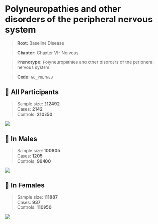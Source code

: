 # Polyneuropathies and other disorders of the peripheral nervous system

> **Root:** Baseline Disease  

> **Chapter:** Chapter VI- Nervous  

> **Phenotype:** Polyneuropathies and other disorders of the peripheral nervous system  

> **Code:** `G6_POLYNEU`

## 🧪 All Participants  
> Sample size: **212492**  
> Cases: **2142**  
> Controls: **210350**
<img src="/Disease/Figures/ALL/Incidence/G6_POLYNEU.png"/>
<CsvTable src="/Disease/Data/ALL/Incidence/COX_G6_POLYNEU.csv" label="🔍 View full results" />

## 👨 In Males  
> Sample size: **100605**  
> Cases: **1205**  
> Controls: **99400**
<img src="/Disease/Figures/Male/Incidence/G6_POLYNEU.png"/>
<CsvTable src="/Disease/Data/Male/Incidence/COX_G6_POLYNEU.csv" label="🔍 View full results" />

## 👩 In Females  
> Sample size: **111887**  
> Cases: **937**  
> Controls: **110950**
<img src="/Disease/Figures/Female/Incidence/G6_POLYNEU.png"/>
<CsvTable src="/Disease/Data/Female/Incidence/COX_G6_POLYNEU.csv" label="🔍 View full results" />
